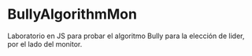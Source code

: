 # BullyAlgorithmMon
Laboratorio en JS para probar el algoritmo Bully para la elección de lider, por el lado del monitor. 
